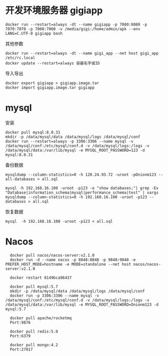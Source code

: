 # 开发环境服务器 gigiapp

	docker run --restart=always -dt --name gigiapp -p 7080:8080 -p 7070:7070 -p 7060:7060 -v /media/gigi:/home/admin/apk --env LANG=C.UTF-8 gigiapp bash
	
其他参数

	docker run --restart=always -dt --name gigi_app --net host gigi_app /etc/rc.local
	docker update --restart=always 容器名字或ID

导入导出

	docker export gigiapp > gigiapp.image.tar
	docker import gigiapp.image.tar gigiapp


# mysql

安装
	
	docker pull mysql:8.0.31
	mkdir -p /data/mysql/data /data/mysql/logs /data/mysql/conf
	docker run --restart=always -p 3306:3306 --name mysql -v /data/mysql/conf:/etc/mysql/conf.d -v /data/mysql/logs:/logs -v /data/mysql/data:/var/lib/mysql -e MYSQL_ROOT_PASSWORD=123 -d mysql:8.0.31


备份数据
	
	mysqldump --column-statistics=0 -h 120.24.93.72 -uroot -pOnionm123 --all-databases > all.sql

	mysql -h 192.168.16.100 -uroot -p123 -e "show databases;"| grep -Ev "Database|information_schema|mysql|performance_schema|test" | xargs mysqldump --column-statistics=0 -h 192.168.16.100 -uroot -p123 --databases > all.sql

恢复数据

	mysql  -h 192.168.16.100 -uroot -p123 < all.sql


# Nacos

	  docker pull nacos/nacos-server:v2.1.0
	  docker run -d --name nacos -p 8848:8848 -p 9848:9848 -e PREFER_HOST_MODE=hostname -e MODE=standalone --net host nacos/nacos-server:v2.1.0

	  docker restart 8149bca96437

	  docker pull mysql:5.7
	  mkdir -p /data/mysql/data /data/mysql/logs /data/mysql/conf
	  docker run -p 3306:3306 --name mysql -v /data/mysql/conf:/etc/mysql/conf.d -v /data/mysql/logs:/logs -v /data/mysql/data:/var/lib/mysql -e MYSQL_ROOT_PASSWORD=Onionm123 -d mysql:5.7

	  docker pull apache/rocketmq
	  Port:9876

	  docker pull redis:5.0
	  Port:6379

	  docker pull mongo:4.2
	  Port:27017



